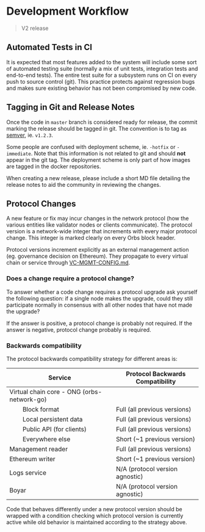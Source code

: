 # Development Workflow

> V2 release

## Automated Tests in CI

It is expected that most features added to the system will include some sort of automated testing suite (normally a mix of unit tests, integration tests and end-to-end tests). The entire test suite for a subsystem runs on CI on every push to source control (git). This practice protects against regression bugs and makes sure existing behavior has not been compromised by new code.

## Tagging in Git and Release Notes

Once the code in `master` branch is considered ready for release, the commit marking the release should be tagged in git. The convention is to tag as [semver](https://semver.org), ie. `v1.2.3`.

Some people are confused with deployment scheme, ie. `-hotfix` or `-immediate`. Note that this information is not related to git and should **not** appear in the git tag. The deployment scheme is only part of how images are tagged in the docker repositories.

When creating a new release, please include a short MD file detailing the release notes to aid the community in reviewing the changes.

## Protocol Changes

A new feature or fix may incur changes in the network protocol (how the various entities like validator nodes or clients communicate). The protocol version is a network-wide integer that increments with every major protocol change. This integer is marked clearly on every Orbs block header.

Protocol versions increment explicitly as an external management action (eg. governance decision on Ethereum). They propagate to every virtual chain or service through [VC-MGMT-CONFIG.md](../node-architecture/VC-MGMT-CONFIG.md).

### Does a change require a protocol change?

To answer whether a code change requires a protocol upgrade ask yourself the following question: if a single node makes the upgrade, could they still participate normally in consensus with all other nodes that have not made the upgrade?

If the answer is positive, a protocol change is probably not required. If the answer is negative, protocol change probably is required.

### Backwards compatibility

The protocol backwards compatibility strategy for different areas is:

| Service | Protocol Backwards Compatibility |
| ------- | -------------------------------- |
| Virtual chain core - ONG (orbs-network-go) | |
| &nbsp;&nbsp;&nbsp;&nbsp;&nbsp;&nbsp;&nbsp;&nbsp;Block format | Full (all previous versions) |
| &nbsp;&nbsp;&nbsp;&nbsp;&nbsp;&nbsp;&nbsp;&nbsp;Local persistent data | Full (all previous versions) |
| &nbsp;&nbsp;&nbsp;&nbsp;&nbsp;&nbsp;&nbsp;&nbsp;Public API (for clients) | Full (all previous versions) |
| &nbsp;&nbsp;&nbsp;&nbsp;&nbsp;&nbsp;&nbsp;&nbsp;Everywhere else | Short (~1 previous version) |
| Management reader | Full (all previous versions) |
| Ethereum writer | Short (~1 previous version) |
| Logs service | N/A (protocol version agnostic) |
| Boyar | N/A (protocol version agnostic) |

Code that behaves differently under a new protocol version should be wrapped with a condition checking which protocol version is currently active while old behavior is maintained according to the strategy above.
